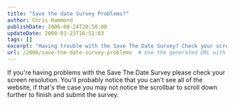 ```yaml
---
title: "Save the date Survey Problems?"
author: Chris Hammond
publishDate: 2006-08-24T20:50:00
updateDate: 2008-01-23T16:51:03
tags: []
excerpt: "Having trouble with the Save The Date Survey? Check your screen resolution - you may not see the scrollbar to submit. Scroll down for solutions!"
url: /2006/save-the-date-survey-problems  # Use the generated URL with year
---
```

If you're having problems with the Save The Date Survey please check your screen resolution. You'll probably notice that you can't see all of the website, if that's the case you may not notice the scrollbar to scroll down further to finish and submit the survey.


